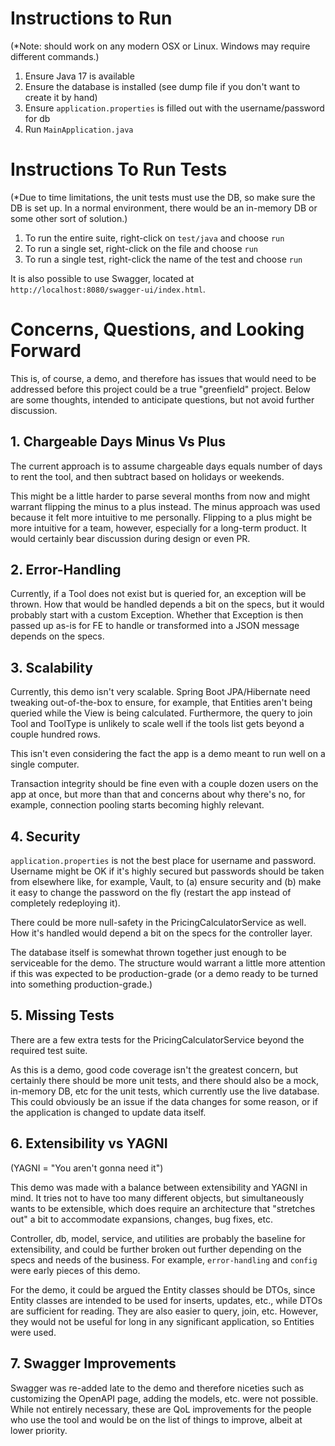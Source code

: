 # Instructions to Run

(*Note: should work on any modern OSX or Linux. Windows may require different
commands.)

1. Ensure Java 17 is available
2. Ensure the database is installed (see dump file if you don't want to create
   it by hand)
3. Ensure `application.properties` is filled out with the username/password for
   db
4. Run `MainApplication.java`

# Instructions To Run Tests

(*Due to time limitations, the unit tests must use the DB, so make sure the DB
is set up. In a normal environment, there would be an in-memory DB or some other
sort of solution.)

1. To run the entire suite, right-click on `test/java` and choose `run`
2. To run a single set, right-click on the file and choose `run`
3. To run a single test, right-click the name of the test and choose `run`

It is also possible to use Swagger, located at `http://localhost:8080/swagger-ui/index.html`.

# Concerns, Questions, and Looking Forward

This is, of course, a demo, and therefore has issues that would need to be addressed
before this project could be a true "greenfield" project. Below are some thoughts, intended
to anticipate questions, but not avoid further discussion.

## 1. Chargeable Days Minus Vs Plus

The current approach is to assume chargeable days equals number of days to rent the tool, and then subtract
based on holidays or weekends.

This might be a little harder to parse several months from now and might warrant flipping the minus to a plus
instead. The minus approach was used because it felt more intuitive to me personally. Flipping to a plus might
be more intuitive for a team, however, especially for a long-term product. It would certainly bear discussion
during design or even PR.

## 2. Error-Handling

Currently, if a Tool does not exist but is queried for, an exception will be thrown. How that would be handled depends a
bit on the specs, but it would probably start with a custom Exception. Whether that Exception is then passed up as-is for
FE to handle or transformed into a JSON message depends on the specs.

## 3. Scalability

Currently, this demo isn't very scalable. Spring Boot JPA/Hibernate need tweaking out-of-the-box to ensure,
for example, that Entities aren't being queried while the View is being calculated. Furthermore, the query
to join Tool and ToolType is unlikely to scale well if the tools list gets beyond a couple hundred rows.

This isn't even considering the fact the app is a demo meant to run well on a single computer.

Transaction integrity should be fine even with a couple dozen users on the app at once, but more than that and
concerns about why there's no, for example, connection pooling starts becoming highly relevant.

## 4. Security

`application.properties` is not the best place for username and password. Username might be OK if it's highly secured
but passwords should be taken from elsewhere like, for example, Vault, to (a) ensure security and (b) make it easy to
change the password on the fly (restart the app instead of completely redeploying it).

There could be more null-safety in the PricingCalculatorService as well. How it's handled would depend a bit on the
specs for the controller layer.

The database itself is somewhat thrown together just enough to be serviceable for the demo. The structure would warrant
a little more attention if this was expected to be production-grade (or a demo ready to be turned into something
production-grade.)

## 5. Missing Tests

There are a few extra tests for the PricingCalculatorService beyond the required test suite.

As this is a demo, good code coverage isn't the greatest concern, but certainly there should be more unit tests,
and there should also be a mock, in-memory DB, etc for the unit tests, which currently use the live database. This
could obviously be an issue if the data changes for some reason, or if the application is changed to update data itself.

## 6. Extensibility vs YAGNI

(YAGNI = "You aren't gonna need it")

This demo was made with a balance between extensibility and YAGNI in mind. It tries not to have too many different
objects, but simultaneously wants to be extensible, which does require an architecture that "stretches out" a bit to
accommodate expansions, changes, bug fixes, etc.

Controller, db, model, service, and utilities are probably the baseline for extensibility, and could be further broken
out further depending on the specs and needs of the business. For example, `error-handling` and `config` were early
pieces of this demo.

For the demo, it could be argued the Entity classes should be DTOs, since Entity classes are intended to be used for
inserts, updates, etc., while DTOs are sufficient for reading. They are also easier to query, join, etc. However, they
would not be useful for long in any significant application, so Entities were used.

## 7. Swagger Improvements

Swagger was re-added late to the demo and therefore niceties such as customizing the OpenAPI page, adding the models,
etc. were not possible. While not entirely necessary, these are QoL improvements for the people who use the tool and
would be on the list of things to improve, albeit at lower priority.